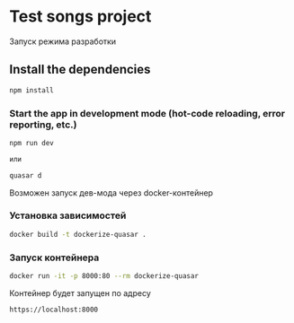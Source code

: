 # Test songs project

Запуск режима разработки

## Install the dependencies
```bash
npm install
```

### Start the app in development mode (hot-code reloading, error reporting, etc.)
```bash
npm run dev

или

quasar d
```

Возможен запуск дев-мода через docker-контейнер

### Установка зависимостей

```bash
docker build -t dockerize-quasar .
```

### Запуск контейнера

```bash
docker run -it -p 8000:80 --rm dockerize-quasar
```

Контейнер будет запущен по адресу

```bash
https://localhost:8000
```
